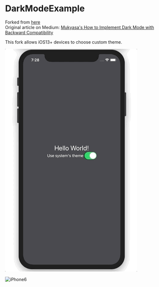 # DarkModeExample

Forked from [here](https://github.com/mukyasa/DarkModeExample)<br>
Original article on Medium: [Mukyasa's How to Implement Dark Mode with Backward Compatibility](https://medium.com/better-programming/how-to-implement-dark-mode-with-backward-compatibility-in-ios-7566376e24fd)<br>


This fork allows iOS13+ devices to choose custom theme.

![iPhone11](/img/preview-iPhone11.gif)

![iPhone6](/img/preview-iPhone6.gif)

